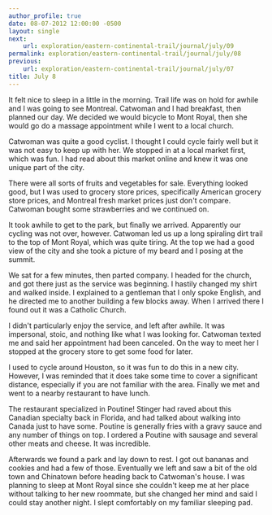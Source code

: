 ```yaml
---
author_profile: true
date: 08-07-2012 12:00:00 -0500
layout: single
next:
    url: exploration/eastern-continental-trail/journal/july/09
permalink: exploration/eastern-continental-trail/journal/july/08
previous:
    url: exploration/eastern-continental-trail/journal/july/07
title: July 8
---
```

It felt nice to sleep in a little in the morning. Trail life was on hold for awhile and I was going to see Montreal. Catwoman and I had breakfast, then planned our day. We decided we would bicycle to Mont Royal, then she would go do a massage appointment while I went to a local church.

Catwoman was quite a good cyclist. I thought I could cycle fairly well but it was not easy to keep up with her. We stopped in at a local market first, which was fun. I had read about this market online and knew it was one unique part of the city.

There were all sorts of fruits and vegetables for sale. Everything looked good, but I was used to grocery store prices, specifically American grocery store prices, and Montreal fresh market prices just don't compare. Catwoman bought some strawberries and we continued on.

It took awhile to get to the park, but finally we arrived. Apparently our cycling was not over, however. Catwoman led us up a long spiraling dirt trail to the top of Mont Royal, which was quite tiring. At the top we had a good view of the city and she took a picture of my beard and I posing at the summit.

We sat for a few minutes, then parted company. I headed for the church, and got there just as the service was beginning. I hastily changed my shirt and walked inside. I explained to a gentleman that I only spoke English, and he directed me to another building a few blocks away. When I arrived there I found out it was a Catholic Church.

I didn't particularly enjoy the service, and left after awhile. It was impersonal, stoic, and nothing like what I was looking for. Catwoman texted me and said her appointment had been canceled. On the way to meet her I stopped at the grocery store to get some food for later.

I used to cycle around Houston, so it was fun to do this in a new city. However, I was reminded that it does take some time to cover a significant distance, especially if you are not familiar with the area. Finally we met and went to a nearby restaurant to have lunch.

The restaurant specialized in Poutine! Stinger had raved about this Canadian specialty back in Florida, and had talked about walking into Canada just to have some. Poutine is generally fries with a gravy sauce and any number of things on top. I ordered a Poutine with sausage and several other meats and cheese. It was incredible.

Afterwards we found a park and lay down to rest. I got out bananas and cookies and had a few of those. Eventually we left and saw a bit of the old town and Chinatown before heading back to Catwoman's house. I was planning to sleep at Mont Royal since she couldn't keep me at her place without talking to her new roommate, but she changed her mind and said I could stay another night. I slept comfortably on my familiar sleeping pad.